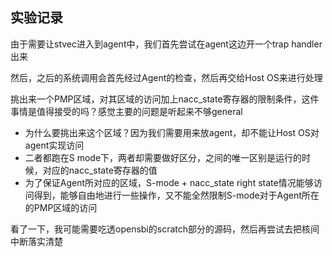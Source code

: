 ## 实验记录
由于需要让stvec进入到agent中，我们首先尝试在agent这边开一个trap handler出来

然后，之后的系统调用会首先经过Agent的检查，然后再交给Host OS来进行处理

挑出来一个PMP区域，对其区域的访问加上nacc_state寄存器的限制条件，这件事情是值得接受的吗？感觉主要的问题是听起来不够general
- 为什么要挑出来这个区域？因为我们需要用来放agent，却不能让Host OS对agent实现访问
- 二者都跑在S mode下，两者却需要做好区分，之间的唯一区别是运行的时候，对应的nacc_state寄存器的值
- 为了保证Agent所对应的区域，S-mode + nacc_state right state情况能够访问得到，能够自由地进行一些操作，又不能全然限制S-mode对于Agent所在的PMP区域的访问

看了一下，我可能需要吃透opensbi的scratch部分的源码，然后再尝试去把核间中断落实清楚